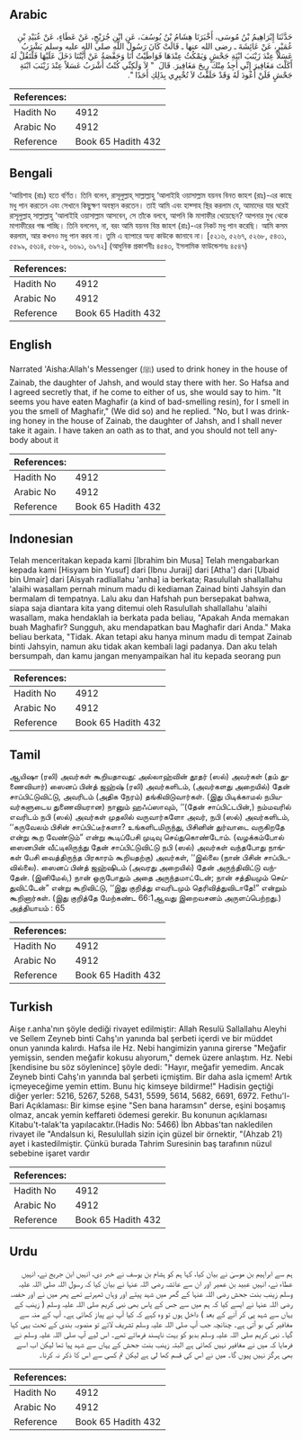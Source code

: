 ## Arabic


<div dir="rtl" lang="ar" style={{fontSize:'larger',backgroundColor:'#f8f9fa',padding:20}}>
حَدَّثَنَا إِبْرَاهِيمُ بْنُ مُوسَى، أَخْبَرَنَا هِشَامُ بْنُ يُوسُفَ، عَنِ ابْنِ جُرَيْجٍ، عَنْ عَطَاءٍ، عَنْ عُبَيْدِ بْنِ عُمَيْرٍ، عَنْ عَائِشَةَ ـ رضى الله عنها ـ قَالَتْ كَانَ رَسُولُ اللَّهِ صلى الله عليه وسلم يَشْرَبُ عَسَلاً عِنْدَ زَيْنَبَ ابْنَةِ جَحْشٍ وَيَمْكُثُ عِنْدَهَا فَوَاطَيْتُ أَنَا وَحَفْصَةُ عَنْ أَيَّتُنَا دَخَلَ عَلَيْهَا فَلْتَقُلْ لَهُ أَكَلْتَ مَغَافِيرَ إِنِّي أَجِدُ مِنْكَ رِيحَ مَغَافِيرَ‏.‏ قَالَ ‏ "‏ لاَ وَلَكِنِّي كُنْتُ أَشْرَبُ عَسَلاً عِنْدَ زَيْنَبَ ابْنَةِ جَحْشٍ فَلَنْ أَعُودَ لَهُ وَقَدْ حَلَفْتُ لاَ تُخْبِرِي بِذَلِكِ أَحَدًا ‏"‏‏.‏
</div>
<div style={{backgroundColor:'#f8f9fa',padding:20, marginBottom: 10}}><table> <thead> <tr> <th>References:</th> <th></th> </tr> </thead> <tbody><tr><td>Hadith No</td><td>4912</td></tr><tr><td>Arabic No</td><td>4912</td></tr><tr><td>Reference</td><td>Book 65 Hadith 432</td></tr></tbody></table></div>

## Bengali


<div dir="ltr" lang="bn" style={{fontSize:'larger',backgroundColor:'#f8f9fa',padding:20}}>
‘আয়িশাহ (রাঃ) হতে বর্ণিত। তিনি বলেন, রাসূলুল্লাহ্ সাল্লাল্লাহু ‘আলাইহি ওয়াসাল্লাম যয়নব বিনত জাহশ (রাঃ)-এর কাছে মধু পান করতেন এবং সেখানে কিছুক্ষণ অবস্থান করতেন। তাই আমি এবং হাফ্সাহ স্থির করলাম যে, আমাদের যার ঘরেই রাসূলুল্লাহ্ সাল্লাল্লাহু ‘আলাইহি ওয়াসাল্লাম আসবেন, সে তাঁকে বলবে, আপনি কি মাগাফীর খেয়েছেন? আপনার মুখ থেকে মাগাফীরের গন্ধ পাচ্ছি। তিনি বললেন, না, বরং আমি যয়নব বিন্ত জাহশ (রাঃ)-এর নিকট মধু পান করেছি। আমি কসম করলাম, আর কখনও মধু পান করব না। তুমি এ ব্যাপারে অন্য কাউকে জানাবে না। [৫২১৬, ৫২৬৭, ৫২৬৮, ৫৪৩১, ৫৫৯৯, ৫৬১৪, ৫৬৮২, ৬৬৯১, ৬৯৭২] (আধুনিক প্রকাশনীঃ ৪৫৪৩, ইসলামিক ফাউন্ডেশনঃ ৪৫৪৭)
</div>
<div style={{backgroundColor:'#f8f9fa',padding:20, marginBottom: 10}}><table> <thead> <tr> <th>References:</th> <th></th> </tr> </thead> <tbody><tr><td>Hadith No</td><td>4912</td></tr><tr><td>Arabic No</td><td>4912</td></tr><tr><td>Reference</td><td>Book 65 Hadith 432</td></tr></tbody></table></div>

## English


<div dir="ltr" lang="en" style={{fontSize:'larger',backgroundColor:'#f8f9fa',padding:20}}>
Narrated 'Aisha:Allah's Messenger (ﷺ) used to drink honey in the house of Zainab, the daughter of Jahsh, and would stay there with her. So Hafsa and I agreed secretly that, if he come to either of us, she would say to him. "It seems you have eaten Maghafir (a kind of bad-smelling resin), for I smell in you the smell of Maghafir," (We did so) and he replied. "No, but I was drinking honey in the house of Zainab, the daughter of Jahsh, and I shall never take it again. I have taken an oath as to that, and you should not tell anybody about it
</div>
<div style={{backgroundColor:'#f8f9fa',padding:20, marginBottom: 10}}><table> <thead> <tr> <th>References:</th> <th></th> </tr> </thead> <tbody><tr><td>Hadith No</td><td>4912</td></tr><tr><td>Arabic No</td><td>4912</td></tr><tr><td>Reference</td><td>Book 65 Hadith 432</td></tr></tbody></table></div>

## Indonesian


<div dir="ltr" lang="id" style={{fontSize:'larger',backgroundColor:'#f8f9fa',padding:20}}>
Telah menceritakan kepada kami [Ibrahim bin Musa] Telah mengabarkan kepada kami [Hisyam bin Yusuf] dari [Ibnu Juraij] dari [Atha'] dari [Ubaid bin Umair] dari [Aisyah radliallahu 'anha] ia berkata; Rasulullah shallallahu 'alaihi wasallam pernah minum madu di kediaman Zainad binti Jahsyin dan bermalam di tempatnya. Lalu aku dan Hafshah pun bersepakat bahwa, siapa saja diantara kita yang ditemui oleh Rasulullah shallallahu 'alaihi wasallam, maka hendaklah ia berkata pada beliau, "Apakah Anda memakan buah Maghafir? Sungguh, aku mendapatkan bau Maghafir dari Anda." Maka beliau berkata, "Tidak. Akan tetapi aku hanya minum madu di tempat Zainab binti Jahsyin, namun aku tidak akan kembali lagi padanya. Dan aku telah bersumpah, dan kamu jangan menyampaikan hal itu kepada seorang pun
</div>
<div style={{backgroundColor:'#f8f9fa',padding:20, marginBottom: 10}}><table> <thead> <tr> <th>References:</th> <th></th> </tr> </thead> <tbody><tr><td>Hadith No</td><td>4912</td></tr><tr><td>Arabic No</td><td>4912</td></tr><tr><td>Reference</td><td>Book 65 Hadith 432</td></tr></tbody></table></div>

## Tamil


<div dir="ltr" lang="ta" style={{fontSize:'larger',backgroundColor:'#f8f9fa',padding:20}}>
ஆயிஷா (ரலி) அவர்கள் கூறியதாவது: அல்லாஹ்வின் தூதர் (ஸல்) அவர்கள் (தம் துணைவியார்) ஸைனப் பின்த் ஜஹ்ஷ் (ரலி) அவர்களிடம், (அவர்களது அறையில்) தேன் சாப்பிட்டுவிட்டு, அவரிடம் (அதிக நேரம்) தங்கிவிடுவார்கள். (இது பிடிக்காமல் நபியவர்களுடைய துணைவியரான) நானும் ஹஃப்ஸாவும், ‘‘(தேன் சாப்பிட்டபின்,) நம்மவரில் எவரிடம் நபி (ஸல்) அவர்கள் முதலில் வருவார்களோ அவர், நபி (ஸல்) அவர்களிடம், ‘‘கருவேலம் பிசின் சாப்பிட்டீர்களா? உங்களிடமிருந்து, பிசினின் துர்வாடை வருகிறதே என்று கூற வேண்டும்” என்று கூடிப்பேசி முடிவு செய்துகொண்டோம். (வழக்கம்போல் ஸைனபின் வீட்டிலிருந்து தேன் சாப்பிட்டுவிட்டு நபி (ஸல்) அவர்கள் வந்தபோது நாங்கள் பேசி வைத்திருந்த பிரகாரம் கூறியதற்கு) அவர்கள், ‘‘இல்லை (நான் பிசின் சாப்பிடவில்லை). ஸைனப் பின்த் ஜஹ்ஷிடம் (அவரது அறையில்) தேன் அருந்திவிட்டு வந்தேன். (இனிமேல்,) நான் ஒருபோதும் அதை அருந்தமாட்டேன்; நான் சத்தியமும் செய்துவிட்டேன்” என்று கூறிவிட்டு, ‘‘இது குறித்து எவரிடமும் தெரிவித்துவிடாதே!” என்றும் கூறினார்கள். (இது குறித்தே மேற்கண்ட 66:1ஆவது இறைவசனம் அருளப்பெற்றது.) அத்தியாயம் : 65
</div>
<div style={{backgroundColor:'#f8f9fa',padding:20, marginBottom: 10}}><table> <thead> <tr> <th>References:</th> <th></th> </tr> </thead> <tbody><tr><td>Hadith No</td><td>4912</td></tr><tr><td>Arabic No</td><td>4912</td></tr><tr><td>Reference</td><td>Book 65 Hadith 432</td></tr></tbody></table></div>

## Turkish


<div dir="ltr" lang="tr" style={{fontSize:'larger',backgroundColor:'#f8f9fa',padding:20}}>
Aişe r.anha'nın şöyle dediği rivayet edilmiştir: Allah Resulü Sallallahu Aleyhi ve Sellem Zeyneb binti Cahş'ın yanında bal şerbeti içerdi ve bir müddet onun yanında kalırdı. Hafsa ile Hz. Nebi hangimizin yanına girerse "Meğafir yemişsin, senden meğafir kokusu alıyorum," demek üzere anlaştım. Hz. Nebi [kendisine bu söz söylenince] şöyle dedi: "Hayır, meğafir yemedim. Ancak Zeyneb binti Cahş'ın yanında bal şerbeti içmiştim. Bir daha asla içmem! Artık içmeyeceğime yemin ettim. Bunu hiç kimseye bildirme!" Hadisin geçtiği diğer yerler: 5216, 5267, 5268, 5431, 5599, 5614, 5682, 6691, 6972. Fethu'l-Bari Açıklaması: Bir kimse eşine "Sen bana haramsın" derse, eşini boşamış olmaz, ancak yemin keffareti ödemesi gerekir. Bu konunun açıklaması Kitabu't-talak'ta yapılacaktır.(Hadis No: 5466) İbn Abbas'tan nakledilen rivayet ile "Andalsun ki, Resulullah sizin için güzel bir örnektir, "(Ahzab 21) ayet i kastedilmiştir. Çünkü burada Tahrim Suresinin baş tarafının nüzul sebebine işaret vardır
</div>
<div style={{backgroundColor:'#f8f9fa',padding:20, marginBottom: 10}}><table> <thead> <tr> <th>References:</th> <th></th> </tr> </thead> <tbody><tr><td>Hadith No</td><td>4912</td></tr><tr><td>Arabic No</td><td>4912</td></tr><tr><td>Reference</td><td>Book 65 Hadith 432</td></tr></tbody></table></div>

## Urdu


<div dir="rtl" lang="ur" style={{fontSize:'larger',backgroundColor:'#f8f9fa',padding:20}}>
ہم سے ابراہیم بن موسیٰ نے بیان کیا، کہا ہم کو ہشام بن یوسف نے خبر دی، انہیں ابن جریج نے، انہیں عطاء نے، انہیں عبید بن عمیر اور ان سے عائشہ رضی اللہ عنہا نے بیان کیا کہ رسول اللہ صلی اللہ علیہ وسلم زینب بنت جحش رضی اللہ عنہا کے گھر میں شہد پیتے اور وہاں ٹھہرتے تھے پھر میں نے اور حفصہ رضی اللہ عنہا نے ایسے کیا کہ ہم میں سے جس کے پاس بھی نبی کریم صلی اللہ علیہ وسلم ( زینب کے یہاں سے شہد پی کر آنے کے بعد ) داخل ہوں تو وہ کہے کہ کیا آپ نے پیاز کھائی ہے۔ آپ کے منہ سے مغافیر کی بو آتی ہے۔ چنانچہ جب آپ صلی اللہ علیہ وسلم تشریف لائے تو منصوبہ بندی کے تحت یہی کہا گیا۔ نبی کریم صلی اللہ علیہ وسلم بدبو کو بہت ناپسند فرماتے تھے۔ اس لیے آپ صلی اللہ علیہ وسلم نے فرمایا کہ میں نے مغافیر نہیں کھائی ہے البتہ زینب بنت جحش کے یہاں سے شہد پیا تھا لیکن اب اسے بھی ہرگز نہیں پیوں گا۔ میں نے اس کی قسم کھا لی ہے لیکن تم کسی سے اس کا ذکر نہ کرنا۔
</div>
<div style={{backgroundColor:'#f8f9fa',padding:20, marginBottom: 10}}><table> <thead> <tr> <th>References:</th> <th></th> </tr> </thead> <tbody><tr><td>Hadith No</td><td>4912</td></tr><tr><td>Arabic No</td><td>4912</td></tr><tr><td>Reference</td><td>Book 65 Hadith 432</td></tr></tbody></table></div>
